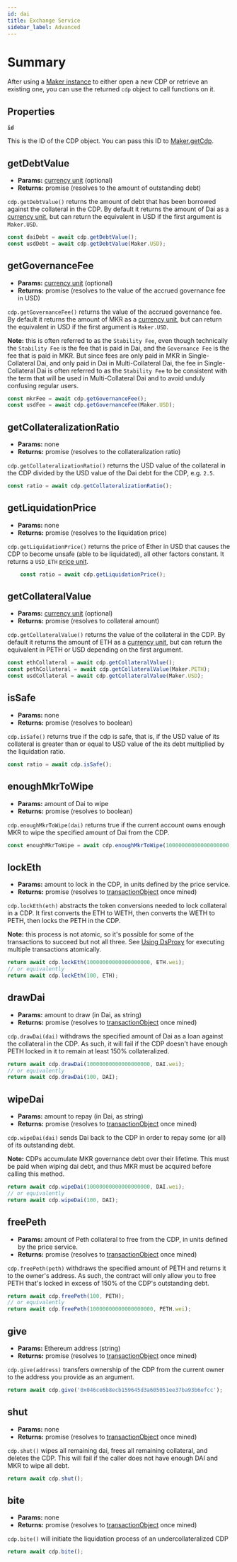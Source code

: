 ```yaml
---
id: dai
title: Exchange Service
sidebar_label: Advanced
---
```


# Summary

After using a [Maker instance](Maker) to either open a new CDP or retrieve an existing one, you can use the returned `cdp` object to call functions on it.

## Properties

**`id`**

This is the ID of the CDP object. You can pass this ID to [Maker.getCdp](Maker#getcdp).

## getDebtValue

- **Params:** [currency unit](Currency-units) (optional)
- **Returns:** promise (resolves to the amount of outstanding debt)

`cdp.getDebtValue()` returns the amount of debt that has been borrowed against the collateral in the CDP. By default it returns the amount of Dai as a [currency unit](https://makerdao.com/documentation/#units), but can return the equivalent in USD if the first argument is `Maker.USD`.

```js
const daiDebt = await cdp.getDebtValue();
const usdDebt = await cdp.getDebtValue(Maker.USD);
```

## getGovernanceFee

- **Params:** [currency unit](Currency-units) (optional)
- **Returns:** promise (resolves to the value of the accrued governance fee in USD)

`cdp.getGovernanceFee()` returns the value of the accrued governance fee. By default it returns the amount of MKR as a [currency unit](https://makerdao.com/documentation/#units), but can return the equivalent in USD if the first argument is `Maker.USD`.

**Note:** this is often referred to as the `Stability Fee`, even though technically the `Stability Fee` is the fee that is paid in Dai, and the `Governance Fee` is the fee that is paid in MKR. But since fees are only paid in MKR in Single-Collateral Dai, and only paid in Dai in Multi-Collateral Dai, the fee in Single-Collateral Dai is often referred to as the `Stability Fee` to be consistent with the term that will be used in Multi-Collateral Dai and to avoid unduly confusing regular users.

```js
const mkrFee = await cdp.getGovernanceFee();
const usdFee = await cdp.getGovernanceFee(Maker.USD);
```

## getCollateralizationRatio

- **Params:** none
- **Returns:** promise (resolves to the collateralization ratio)

`cdp.getCollateralizationRatio()` returns the USD value of the collateral in the CDP divided by the USD value of the Dai debt for the CDP, e.g. `2.5`.

```js
const ratio = await cdp.getCollateralizationRatio();
```

## **getLiquidationPrice**

- **Params:** none
- **Returns:** promise (resolves to the liquidation price)

`cdp.getLiquidationPrice()` returns the price of Ether in USD that causes the CDP to become unsafe (able to be liquidated), all other factors constant. It returns a `USD_ETH` [price unit](https://makerdao.com/documentation/#units).

```js
    const ratio = await cdp.getLiquidationPrice();
```

## getCollateralValue

- **Params:** [currency unit](Currency-units) (optional)
- **Returns:** promise (resolves to collateral amount)

`cdp.getCollateralValue()` returns the value of the collateral in the CDP. By default it returns the amount of ETH as a [currency unit](https://makerdao.com/documentation/#units), but can return the equivalent in PETH or USD depending on the first argument.

```js
const ethCollateral = await cdp.getCollateralValue();
const pethCollateral = await cdp.getCollateralValue(Maker.PETH);
const usdCollateral = await cdp.getCollateralValue(Maker.USD);
```

## isSafe

- **Params:** none
- **Returns:** promise (resolves to boolean)

`cdp.isSafe()` returns true if the cdp is safe, that is, if the USD value of its collateral is greater than or equal to USD value of the its debt multiplied by the liquidation ratio.

```js
const ratio = await cdp.isSafe();
```

## enoughMkrToWipe

- **Params:** amount of Dai to wipe
- **Returns:** promise (resolves to boolean)

`cdp.enoughMkrToWipe(dai)` returns true if the current account owns enough MKR to wipe the specified amount of Dai from the CDP.

```js
const enoughMkrToWipe = await cdp.enoughMkrToWipe(10000000000000000000, DAI.wei);
```

## lockEth

- **Params:** amount to lock in the CDP, in units defined by the price service.
- **Returns:** promise (resolves to [transactionObject](https://makerdao.com/documentation/#transactions) once mined)

`cdp.lockEth(eth)` abstracts the token conversions needed to lock collateral in a CDP. It first converts the ETH to WETH, then converts the WETH to PETH, then locks the PETH in the CDP.

**Note:** this process is not atomic, so it's possible for some of the transactions to succeed but not all three. See [Using DsProxy](https://makerdao.com/documentation/#proxy-service) for executing multiple transactions atomically.

```js
return await cdp.lockEth(10000000000000000000, ETH.wei);
// or equivalently
return await cdp.lockEth(100, ETH);
```

## drawDai

- **Params:** amount to draw (in Dai, as string)
- **Returns:** promise (resolves to [transactionObject](https://makerdao.com/documentation/#transactions) once mined)

`cdp.drawDai(dai)` withdraws the specified amount of Dai as a loan against the collateral in the CDP. As such, it will fail if the CDP doesn't have enough PETH locked in it to remain at least 150% collateralized.

```js
return await cdp.drawDai(10000000000000000000, DAI.wei);
// or equivalently
return await cdp.drawDai(100, DAI);
```

## wipeDai

- **Params:** amount to repay (in Dai, as string)
- **Returns:** promise (resolves to [transactionObject](https://makerdao.com/documentation/#transactions) once mined)

`cdp.wipeDai(dai)` sends Dai back to the CDP in order to repay some (or all) of its outstanding debt.

**Note:** CDPs accumulate MKR governance debt over their lifetime. This must be paid when wiping dai debt, and thus MKR must be acquired before calling this method.

```js
return await cdp.wipeDai(10000000000000000000, DAI.wei);
// or equivalently
return await cdp.wipeDai(100, DAI);
```

## freePeth

- **Params:** amount of Peth collateral to free from the CDP, in units defined by the price service.
- **Returns:** promise (resolves to [transactionObject](https://makerdao.com/documentation/#transactions) once mined)

`cdp.freePeth(peth)` withdraws the specified amount of PETH and returns it to the owner's address. As such, the contract will only allow you to free PETH that's locked in excess of 150% of the CDP's outstanding debt.

```js
return await cdp.freePeth(100, PETH);
// or equivalently
return await cdp.freePeth(10000000000000000000, PETH.wei);
```

## give

- **Params:** Ethereum address (string)
- **Returns:** promise (resolves to [transactionObject](https://makerdao.com/documentation/#transactions) once mined)

`cdp.give(address)` transfers ownership of the CDP from the current owner to the address you provide as an argument.

```js
return await cdp.give('0x046ce6b8ecb159645d3a605051ee37ba93b6efcc');
```

## shut

- **Params:** none
- **Returns:** promise (resolves to [transactionObject](https://makerdao.com/documentation/#transactions) once mined)

`cdp.shut()` wipes all remaining dai, frees all remaining collateral, and deletes the CDP. This will fail if the caller does not have enough DAI and MKR to wipe all debt.

```js
return await cdp.shut();
```

## **bite**

- **Params:** none
- **Returns:** promise (resolves to [transactionObject](https://makerdao.com/documentation/#transactions) once mined)

`cdp.bite()` will initiate the liquidation process of an undercollateralized CDP

```js
return await cdp.bite();
```